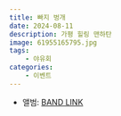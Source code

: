 ```yaml
---
title: 빠지 벙개
date: 2024-08-11
description: 가평 힐링 맨하탄
image: 61955165795.jpg
tags:
    - 야유회
categories:
    - 이벤트
---
```


- 앨범: [BAND LINK](https://band.us/band/93484357/album/81309414)

